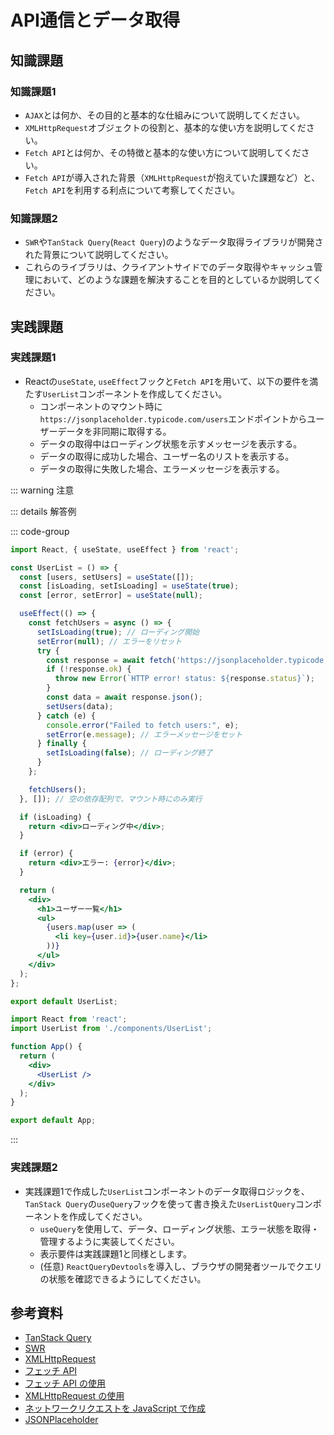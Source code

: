 # API通信とデータ取得

## 知識課題

### 知識課題1

- `AJAX`とは何か、その目的と基本的な仕組みについて説明してください。
- `XMLHttpRequest`オブジェクトの役割と、基本的な使い方を説明してください。
- `Fetch API`とは何か、その特徴と基本的な使い方について説明してください。
- `Fetch API`が導入された背景（`XMLHttpRequest`が抱えていた課題など）と、`Fetch API`を利用する利点について考察してください。

### 知識課題2

- `SWR`や`TanStack Query`(`React Query`)のようなデータ取得ライブラリが開発された背景について説明してください。
- これらのライブラリは、クライアントサイドでのデータ取得やキャッシュ管理において、どのような課題を解決することを目的としているか説明してください。

## 実践課題

### 実践課題1

- Reactの`useState`, `useEffect`フックと`Fetch API`を用いて、以下の要件を満たす`UserList`コンポーネントを作成してください。
  - コンポーネントのマウント時に`https://jsonplaceholder.typicode.com/users`エンドポイントからユーザーデータを非同期に取得する。
  - データの取得中はローディング状態を示すメッセージを表示する。
  - データの取得に成功した場合、ユーザー名のリストを表示する。
  - データの取得に失敗した場合、エラーメッセージを表示する。

::: warning 注意

::: details 解答例

::: code-group

``` jsx [src/components/UserList.jsx]
import React, { useState, useEffect } from 'react';

const UserList = () => {
  const [users, setUsers] = useState([]);
  const [isLoading, setIsLoading] = useState(true);
  const [error, setError] = useState(null);

  useEffect(() => {
    const fetchUsers = async () => {
      setIsLoading(true); // ローディング開始
      setError(null); // エラーをリセット
      try {
        const response = await fetch('https://jsonplaceholder.typicode.com/users');
        if (!response.ok) {
          throw new Error(`HTTP error! status: ${response.status}`);
        }
        const data = await response.json();
        setUsers(data);
      } catch (e) {
        console.error("Failed to fetch users:", e);
        setError(e.message); // エラーメッセージをセット
      } finally {
        setIsLoading(false); // ローディング終了
      }
    };

    fetchUsers();
  }, []); // 空の依存配列で、マウント時にのみ実行

  if (isLoading) {
    return <div>ローディング中</div>;
  }

  if (error) {
    return <div>エラー: {error}</div>;
  }

  return (
    <div>
      <h1>ユーザー一覧</h1>
      <ul>
        {users.map(user => (
          <li key={user.id}>{user.name}</li>
        ))}
      </ul>
    </div>
  );
};

export default UserList;
```

``` jsx [App.jsx]
import React from 'react';
import UserList from './components/UserList';

function App() {
  return (
    <div>
      <UserList />
    </div>
  );
}

export default App;
```

:::

### 実践課題2

- 実践課題1で作成した`UserList`コンポーネントのデータ取得ロジックを、`TanStack Query`の`useQuery`フックを使って書き換えた`UserListQuery`コンポーネントを作成してください。
  - `useQuery`を使用して、データ、ローディング状態、エラー状態を取得・管理するように実装してください。
  - 表示要件は実践課題1と同様とします。
  - (任意) `ReactQueryDevtools`を導入し、ブラウザの開発者ツールでクエリの状態を確認できるようにしてください。

## 参考資料

- [TanStack Query](https://tanstack.com/query/latest)
- [SWR](https://swr.vercel.app/ja)
- [XMLHttpRequest](https://developer.mozilla.org/ja/docs/Web/API/XMLHttpRequest)
- [フェッチ API](https://developer.mozilla.org/ja/docs/Web/API/Fetch_API)
- [フェッチ API の使用](https://developer.mozilla.org/ja/docs/Web/API/Fetch_API/Using_Fetch)
- [XMLHttpRequest の使用](https://developer.mozilla.org/ja/docs/Web/API/XMLHttpRequest_API/Using_XMLHttpRequest)
- [ネットワークリクエストを JavaScript で作成](https://developer.mozilla.org/ja/docs/Learn_web_development/Core/Scripting/Network_requests)
- [JSONPlaceholder](https://jsonplaceholder.typicode.com/)
